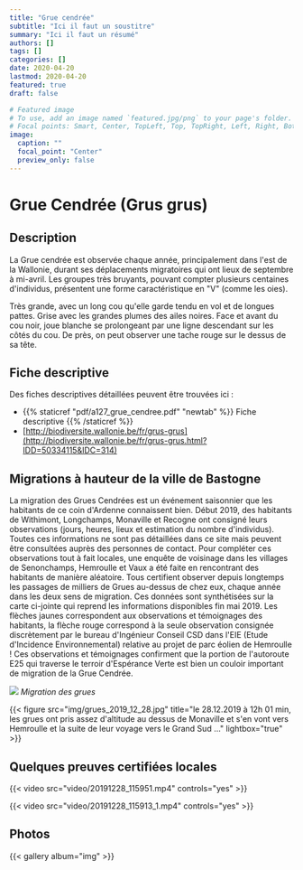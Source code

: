 ```yaml
---
title: "Grue cendrée"
subtitle: "Ici il faut un soustitre"
summary: "Ici il faut un résumé"
authors: []
tags: []
categories: []
date: 2020-04-20
lastmod: 2020-04-20
featured: true
draft: false

# Featured image
# To use, add an image named `featured.jpg/png` to your page's folder.
# Focal points: Smart, Center, TopLeft, Top, TopRight, Left, Right, BottomLeft, Bottom, BottomRight.
image:
  caption: ""
  focal_point: "Center"
  preview_only: false
---
```


<!-- ---
title: "Grue cendrée"
date: 2019-06-25
notes: "Chaque année des milliers de Grues Cendrées sont observées par les habitants.
A hauteur de Bastogne le long de la E25, à la fin de l’hiver elles 'montent' vers le Nord-Est
et à la fin de l’automne elles 'descendent' vers le Sud-Ouest.
Durant la 2ème  quinzaine de février 2019, des habitants de Longchamps, Withimont, Monaville et Recogne ont, pour la 1ère fois, comptabilisé les passages. C’est impressionnant. Le détail peut être communiqué sur demande.
Les informations collectées à ce jour (juin 2019) sont reportées (flèches jaunes) sur la carte ci-jointe éditée en réponse à l’EIE de CSD pour le projet d’éoliennes de Hemroulle qui ne mentionnait qu’une observation (flèche rouge) !
![](/img/biodiversite/tableau_grue.png)
*Migration des grues*"
--- -->

# Grue Cendrée (Grus grus)

## Description

La Grue cendrée est observée chaque année, principalement dans l'est de la Wallonie, durant ses déplacements migratoires qui ont lieux de septembre à mi-avril. Les groupes très bruyants, pouvant compter plusieurs centaines d'individus, présentent une forme caractéristique en "V" (comme les oies).

Très grande, avec un long cou qu'elle garde tendu en vol et de longues pattes. Grise avec les grandes plumes des ailes noires. Face et avant du cou noir, joue blanche se prolongeant par une ligne descendant sur les côtés du cou. De près, on peut observer une tache rouge sur le dessus de sa tête.

## Fiche descriptive

Des fiches descriptives détaillées peuvent être trouvées ici :

* {{% staticref "pdf/a127_grue_cendree.pdf" "newtab" %}} Fiche descriptive {{% /staticref %}}
* [http://biodiversite.wallonie.be/fr/grus-grus](http://biodiversite.wallonie.be/fr/grus-grus.html?IDD=50334115&IDC=314)

## Migrations à hauteur de la ville de Bastogne

La migration des Grues Cendrées est un événement saisonnier que les habitants de ce coin d'Ardenne connaissent bien.
Début 2019, des habitants de Withimont, Longchamps, Monaville et Recogne ont consigné leurs observations (jours, heures, lieux et estimation du nombre d'individus). Toutes ces informations ne sont pas détaillées dans ce site mais peuvent être consultées auprès des personnes de contact. Pour compléter ces observations tout à fait locales, une enquête de voisinage dans les villages de Senonchamps, Hemroulle et Vaux a été faite en rencontrant des habitants de manière aléatoire. Tous certifient observer depuis longtemps les passages de milliers de Grues au-dessus de chez eux, chaque année dans les deux sens de migration.
Ces données sont synthétisées sur la carte ci-jointe qui reprend les informations disponibles fin mai 2019. Les flèches jaunes correspondent aux observations et témoignages des habitants, la flèche rouge correspond à la seule observation consignée discrètement par le bureau d'Ingénieur Conseil CSD dans l'EIE (Etude d'Incidence Environnemental) relative au projet de parc éolien de Hemroulle !
Ces observations et témoignages confirment que la portion de l'autoroute E25 qui traverse le terroir d'Espérance Verte est bien un couloir important de migration de la Grue Cendrée.

![](/img/biodiversite/rapport_grue.jpg)
*Migration des grues*

{{< figure src="img/grues_2019_12_28.jpg" title="le 28.12.2019 à 12h 01 min, les grues ont pris assez d'altitude au dessus de Monaville et s'en vont vers Hemroulle et la suite de leur voyage vers le Grand Sud ..." lightbox="true" >}}


## Quelques preuves certifiées locales

{{< video src="video/20191228_115951.mp4" controls="yes" >}}

{{< video src="video/20191228_115913_1.mp4" controls="yes" >}}

## Photos

{{< gallery album="img" >}}
